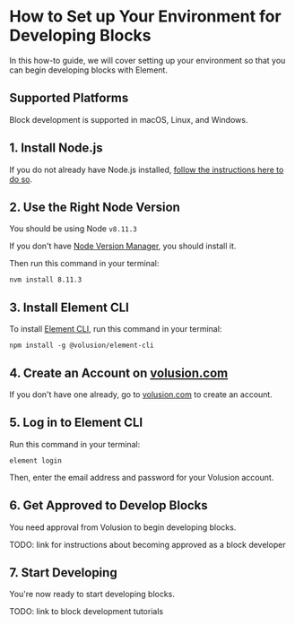 # How to Set up Your Environment for Developing Blocks

In this how-to guide, we will cover setting up your environment so that you can begin developing blocks with Element.

## Supported Platforms

Block development is supported in macOS, Linux, and Windows.

## 1. Install Node.js

If you do not already have Node.js installed, [follow the instructions here to do so](https://nodejs.org/en/download/).

## 2. Use the Right Node Version

You should be using Node `v8.11.3`

If you don't have [Node Version Manager](https://github.com/nvm-sh/nvm), you should install it.

Then run this command in your terminal:

```shell
nvm install 8.11.3
```

## 3. Install Element CLI

To install [Element CLI](https://github.com/volusion/element-cli), run this command in your terminal:

```shell
npm install -g @volusion/element-cli
```

## 4. Create an Account on [volusion.com](https://www.volusion.com/)

If you don't have one already, go to [volusion.com](https://www.volusion.com/) to create an account.

## 5. Log in to Element CLI

Run this command in your terminal:

```shell
element login
```

Then, enter the email address and password for your Volusion account.

## 6. Get Approved to Develop Blocks

You need approval from Volusion to begin developing blocks.

TODO: link for instructions about becoming approved as a block developer

## 7. Start Developing

You're now ready to start developing blocks.

TODO: link to block development tutorials
